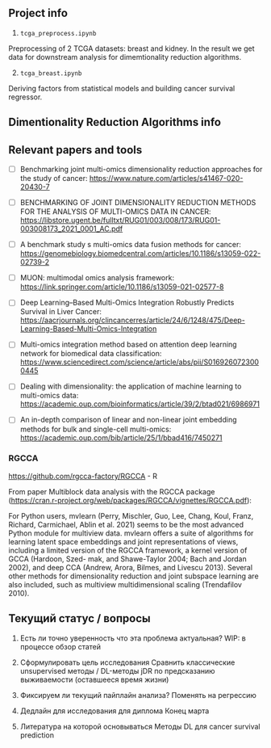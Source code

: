 ## Project info
1. `tcga_preprocess.ipynb`

Preprocessing of 2 TCGA datasets: breast and kidney. In the result we get data for downstream analysis for dimemtionality reduction algorithms.

2. `tcga_breast.ipynb`

Deriving factors from statistical models and building cancer survival regressor.



## Dimentionality Reduction Algorithms info

## Relevant papers and tools

- [ ] Benchmarking joint multi-omics dimensionality reduction approaches for the study of cancer: https://www.nature.com/articles/s41467-020-20430-7

- [ ] BENCHMARKING OF JOINT DIMENSIONALITY REDUCTION METHODS FOR THE ANALYSIS OF MULTI-OMICS DATA IN CANCER: https://libstore.ugent.be/fulltxt/RUG01/003/008/173/RUG01-003008173_2021_0001_AC.pdf

- [ ] A benchmark study s multi-omics data fusion methods for cancer: https://genomebiology.biomedcentral.com/articles/10.1186/s13059-022-02739-2

- [ ] MUON: multimodal omics analysis framework: https://link.springer.com/article/10.1186/s13059-021-02577-8

- [ ] Deep Learning–Based Multi-Omics Integration Robustly Predicts Survival in Liver Cancer: https://aacrjournals.org/clincancerres/article/24/6/1248/475/Deep-Learning-Based-Multi-Omics-Integration

- [ ] Multi-omics integration method based on attention deep learning network for biomedical data classification: https://www.sciencedirect.com/science/article/abs/pii/S0169260723000445

- [ ] Dealing with dimensionality: the application of machine learning to multi-omics data: https://academic.oup.com/bioinformatics/article/39/2/btad021/6986971

- [ ] An in-depth comparison of linear and non-linear joint embedding methods for bulk and single-cell multi-omics:
 https://academic.oup.com/bib/article/25/1/bbad416/7450271 


### RGCCA
https://github.com/rgcca-factory/RGCCA - R

From paper Multiblock data analysis with the RGCCA package (https://cran.r-project.org/web/packages/RGCCA/vignettes/RGCCA.pdf):

For Python users, mvlearn (Perry, Mischler, Guo, Lee, Chang, Koul, Franz, Richard, Carmichael, Ablin et al. 2021) seems to be the most advanced Python module for multiview data. 
mvlearn offers a suite of algorithms for learning latent space embeddings and joint representations of views, 
including a limited version of the RGCCA framework, a kernel version of GCCA (Hardoon, Szed- mak, and Shawe-Taylor 2004; Bach and Jordan 2002), 
and deep CCA (Andrew, Arora, Bilmes, and Livescu 2013). Several other methods for dimensionality reduction and joint subspace learning are also included, 
such as multiview multidimensional scaling (Trendafilov 2010).


## Текущий статус / вопросы

1. Есть ли точно уверенность что эта проблема актуальная?
WIP: в процессе обзор статей

2. Сформулировать цель исследования
Сравнить классические unsupervised методы / DL-методы jDR по предсказанию выживаемости (оставшееся время жизни)

3. Фиксируем ли текущий пайплайн анализа?
Поменять на регрессию

4. Дедлайн для исследования для диплома
Конец марта

5. Литература на которой основываться
Методы DL для cancer survival prediction
